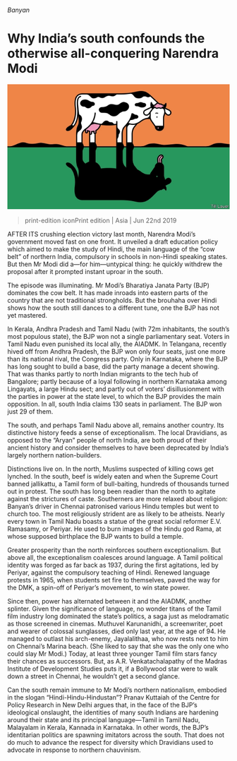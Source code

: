 ###### Banyan

# Why India’s south confounds the otherwise all-conquering Narendra Modi 

![image](images/20190622_asd001_0.jpg) 

> print-edition iconPrint edition | Asia | Jun 22nd 2019 

AFTER ITS crushing election victory last month, Narendra Modi’s government moved fast on one front. It unveiled a draft education policy which aimed to make the study of Hindi, the main language of the “cow belt” of northern India, compulsory in schools in non-Hindi speaking states. But then Mr Modi did a—for him—untypical thing: he quickly withdrew the proposal after it prompted instant uproar in the south. 

The episode was illuminating. Mr Modi’s Bharatiya Janata Party (BJP) dominates the cow belt. It has made inroads into eastern parts of the country that are not traditional strongholds. But the brouhaha over Hindi shows how the south still dances to a different tune, one the BJP has not yet mastered. 

In Kerala, Andhra Pradesh and Tamil Nadu (with 72m inhabitants, the south’s most populous state), the BJP won not a single parliamentary seat. Voters in Tamil Nadu even punished its local ally, the AIADMK. In Telangana, recently hived off from Andhra Pradesh, the BJP won only four seats, just one more than its national rival, the Congress party. Only in Karnataka, where the BJP has long sought to build a base, did the party manage a decent showing. That was thanks partly to north Indian migrants to the tech hub of Bangalore; partly because of a loyal following in northern Karnataka among Lingayats, a large Hindu sect; and partly out of voters’ disillusionment with the parties in power at the state level, to which the BJP provides the main opposition. In all, south India claims 130 seats in parliament. The BJP won just 29 of them. 

The south, and perhaps Tamil Nadu above all, remains another country. Its distinctive history feeds a sense of exceptionalism. The local Dravidians, as opposed to the “Aryan” people of north India, are both proud of their ancient history and consider themselves to have been deprecated by India’s largely northern nation-builders. 

Distinctions live on. In the north, Muslims suspected of killing cows get lynched. In the south, beef is widely eaten and when the Supreme Court banned jallikattu, a Tamil form of bull-baiting, hundreds of thousands turned out in protest. The south has long been readier than the north to agitate against the strictures of caste. Southerners are more relaxed about religion: Banyan’s driver in Chennai patronised various Hindu temples but went to church too. The most religiously strident are as likely to be atheists. Nearly every town in Tamil Nadu boasts a statue of the great social reformer E.V. Ramasamy, or Periyar. He used to burn images of the Hindu god Rama, at whose supposed birthplace the BJP wants to build a temple. 

Greater prosperity than the north reinforces southern exceptionalism. But above all, the exceptionalism coalesces around language. A Tamil political identity was forged as far back as 1937, during the first agitations, led by Periyar, against the compulsory teaching of Hindi. Renewed language protests in 1965, when students set fire to themselves, paved the way for the DMK, a spin-off of Periyar’s movement, to win state power. 

Since then, power has alternated between it and the AIADMK, another splinter. Given the significance of language, no wonder titans of the Tamil film industry long dominated the state’s politics, a saga just as melodramatic as those screened in cinemas. Muthuvel Karunanidhi, a screenwriter, poet and wearer of colossal sunglasses, died only last year, at the age of 94. He managed to outlast his arch-enemy, Jayalalithaa, who now rests next to him on Chennai’s Marina beach. (She liked to say that she was the only one who could slay Mr Modi.) Today, at least three younger Tamil film stars fancy their chances as successors. But, as A.R. Venkatachalapathy of the Madras Institute of Development Studies puts it, if a Bollywood star were to walk down a street in Chennai, he wouldn’t get a second glance. 

Can the south remain immune to Mr Modi’s northern nationalism, embodied in the slogan “Hindi-Hindu-Hindustan”? Pranav Kuttaiah of the Centre for Policy Research in New Delhi argues that, in the face of the BJP’s ideological onslaught, the identities of many south Indians are hardening around their state and its principal language—Tamil in Tamil Nadu, Malayalam in Kerala, Kannada in Karnataka. In other words, the BJP’s identitarian politics are spawning imitators across the south. That does not do much to advance the respect for diversity which Dravidians used to advocate in response to northern chauvinism. 

